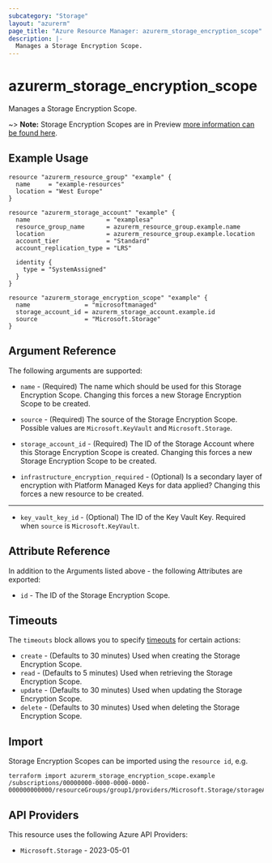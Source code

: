 ```yaml
---
subcategory: "Storage"
layout: "azurerm"
page_title: "Azure Resource Manager: azurerm_storage_encryption_scope"
description: |-
  Manages a Storage Encryption Scope.
---
```


# azurerm_storage_encryption_scope

Manages a Storage Encryption Scope.

~> **Note:** Storage Encryption Scopes are in Preview [more information can be found here](https://docs.microsoft.com/azure/storage/blobs/encryption-scope-manage).

## Example Usage

```hcl
resource "azurerm_resource_group" "example" {
  name     = "example-resources"
  location = "West Europe"
}

resource "azurerm_storage_account" "example" {
  name                     = "examplesa"
  resource_group_name      = azurerm_resource_group.example.name
  location                 = azurerm_resource_group.example.location
  account_tier             = "Standard"
  account_replication_type = "LRS"

  identity {
    type = "SystemAssigned"
  }
}

resource "azurerm_storage_encryption_scope" "example" {
  name               = "microsoftmanaged"
  storage_account_id = azurerm_storage_account.example.id
  source             = "Microsoft.Storage"
}
```

## Argument Reference

The following arguments are supported:

* `name` - (Required) The name which should be used for this Storage Encryption Scope. Changing this forces a new Storage Encryption Scope to be created.

* `source` - (Required) The source of the Storage Encryption Scope. Possible values are `Microsoft.KeyVault` and `Microsoft.Storage`.

* `storage_account_id` - (Required) The ID of the Storage Account where this Storage Encryption Scope is created. Changing this forces a new Storage Encryption Scope to be created.

* `infrastructure_encryption_required` - (Optional) Is a secondary layer of encryption with Platform Managed Keys for data applied? Changing this forces a new resource to be created.

---

* `key_vault_key_id` - (Optional) The ID of the Key Vault Key. Required when `source` is `Microsoft.KeyVault`.

## Attribute Reference

In addition to the Arguments listed above - the following Attributes are exported:

* `id` - The ID of the Storage Encryption Scope.

## Timeouts

The `timeouts` block allows you to specify [timeouts](https://developer.hashicorp.com/terraform/language/resources/configure#define-operation-timeouts) for certain actions:

* `create` - (Defaults to 30 minutes) Used when creating the Storage Encryption Scope.
* `read` - (Defaults to 5 minutes) Used when retrieving the Storage Encryption Scope.
* `update` - (Defaults to 30 minutes) Used when updating the Storage Encryption Scope.
* `delete` - (Defaults to 30 minutes) Used when deleting the Storage Encryption Scope.

## Import

Storage Encryption Scopes can be imported using the `resource id`, e.g.

```shell
terraform import azurerm_storage_encryption_scope.example /subscriptions/00000000-0000-0000-0000-000000000000/resourceGroups/group1/providers/Microsoft.Storage/storageAccounts/account1/encryptionScopes/scope1
```

## API Providers
<!-- This section is generated, changes will be overwritten -->
This resource uses the following Azure API Providers:

* `Microsoft.Storage` - 2023-05-01

